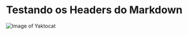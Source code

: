 # Testando os Headers do Markdown

![Image of Yaktocat](https://octodex.github.com/images/yaktocat.png)
